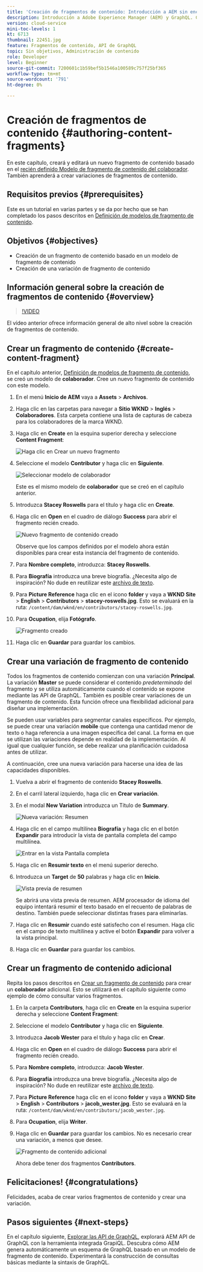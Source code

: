 ```yaml
---
title: 'Creación de fragmentos de contenido: Introducción a AEM sin encabezado: GraphQL'
description: Introducción a Adobe Experience Manager (AEM) y GraphQL. Cree y edite un nuevo fragmento de contenido basado en un modelo de fragmento de contenido. Aprenda a crear variaciones de fragmentos de contenido.
version: cloud-service
mini-toc-levels: 1
kt: 6713
thumbnail: 22451.jpg
feature: Fragmentos de contenido, API de GraphQL
topic: Sin objetivos, Administración de contenido
role: Developer
level: Beginner
source-git-commit: 7200601c1b59bef5b1546a100589c757f25bf365
workflow-type: tm+mt
source-wordcount: '791'
ht-degree: 0%

---
```



# Creación de fragmentos de contenido {#authoring-content-fragments}

En este capítulo, creará y editará un nuevo fragmento de contenido basado en el [recién definido Modelo de fragmento de contenido del colaborador](./content-fragment-models.md). También aprenderá a crear variaciones de fragmentos de contenido.

## Requisitos previos {#prerequisites}

Este es un tutorial en varias partes y se da por hecho que se han completado los pasos descritos en [Definición de modelos de fragmento de contenido](./content-fragment-models.md).

## Objetivos {#objectives}

* Creación de un fragmento de contenido basado en un modelo de fragmento de contenido
* Creación de una variación de fragmento de contenido

## Información general sobre la creación de fragmentos de contenido {#overview}

>[!VIDEO](https://video.tv.adobe.com/v/22451/?quality=12&learn=on)

El vídeo anterior ofrece información general de alto nivel sobre la creación de fragmentos de contenido.

## Crear un fragmento de contenido {#create-content-fragment}

En el capítulo anterior, [Definición de modelos de fragmento de contenido](./content-fragment-models.md), se creó un modelo de **colaborador**. Cree un nuevo fragmento de contenido con este modelo.

1. En el menú **Inicio de AEM** vaya a **Assets** > **Archivos**.
1. Haga clic en las carpetas para navegar a **Sitio WKND** > **Inglés** > **Colaboradores**. Esta carpeta contiene una lista de capturas de cabeza para los colaboradores de la marca WKND.

1. Haga clic en **Create** en la esquina superior derecha y seleccione **Content Fragment**:

   ![Haga clic en Crear un nuevo fragmento](assets/author-content-fragments/create-content-fragment-menu.png)

1. Seleccione el modelo **Contributor** y haga clic en **Siguiente**.

   ![Seleccionar modelo de colaborador](assets/author-content-fragments/select-contributor-model.png)

   Este es el mismo modelo de **colaborador** que se creó en el capítulo anterior.

1. Introduzca **Stacey Roswells** para el título y haga clic en **Create**.
1. Haga clic en **Open** en el cuadro de diálogo **Success** para abrir el fragmento recién creado.

   ![Nuevo fragmento de contenido creado](assets/author-content-fragments/new-content-fragment.png)

   Observe que los campos definidos por el modelo ahora están disponibles para crear esta instancia del fragmento de contenido.

1. Para **Nombre completo**, introduzca: **Stacey Roswells**.
1. Para **Biografía** introduzca una breve biografía. ¿Necesita algo de inspiración? No dude en reutilizar este [archivo de texto](assets/author-content-fragments/stacey-roswells-bio.txt).
1. Para **Picture Reference** haga clic en el icono **folder** y vaya a **WKND Site** > **English** > **Contributors** > **stacey-roswells.jpg**. Esto se evaluará en la ruta: `/content/dam/wknd/en/contributors/stacey-roswells.jpg`.
1. Para **Ocupation**, elija **Fotógrafo**.

   ![Fragmento creado](assets/author-content-fragments/stacye-roswell-fragment-authored.png)

1. Haga clic en **Guardar** para guardar los cambios.

## Crear una variación de fragmento de contenido

Todos los fragmentos de contenido comienzan con una variación **Principal**. La variación **Master** se puede considerar el contenido *predeterminado* del fragmento y se utiliza automáticamente cuando el contenido se expone mediante las API de GraphQL. También es posible crear variaciones de un fragmento de contenido. Esta función ofrece una flexibilidad adicional para diseñar una implementación.

Se pueden usar variables para segmentar canales específicos. Por ejemplo, se puede crear una variación **mobile** que contenga una cantidad menor de texto o haga referencia a una imagen específica del canal. La forma en que se utilizan las variaciones depende en realidad de la implementación. Al igual que cualquier función, se debe realizar una planificación cuidadosa antes de utilizar.

A continuación, cree una nueva variación para hacerse una idea de las capacidades disponibles.

1. Vuelva a abrir el fragmento de contenido **Stacey Roswells**.
1. En el carril lateral izquierdo, haga clic en **Crear variación**.
1. En el modal **New Variation** introduzca un Título de **Summary**.

   ![Nueva variación: Resumen](assets/author-content-fragments/new-variation-summary.png)

1. Haga clic en el campo multilínea **Biografía** y haga clic en el botón **Expandir** para introducir la vista de pantalla completa del campo multilínea.

   ![Entrar en la vista Pantalla completa](assets/author-content-fragments/enter-full-screen-view.png)

1. Haga clic en **Resumir texto** en el menú superior derecho.

1. Introduzca un **Target** de **50** palabras y haga clic en **Inicio**.

   ![Vista previa de resumen](assets/author-content-fragments/summarize-text-preview.png)

   Se abrirá una vista previa de resumen. AEM procesador de idioma del equipo intentará resumir el texto basado en el recuento de palabras de destino. También puede seleccionar distintas frases para eliminarlas.

1. Haga clic en **Resumir** cuando esté satisfecho con el resumen. Haga clic en el campo de texto multilínea y active el botón **Expandir** para volver a la vista principal.

1. Haga clic en **Guardar** para guardar los cambios.

## Crear un fragmento de contenido adicional

Repita los pasos descritos en [Crear un fragmento de contenido](#create-content-fragment) para crear un **colaborador** adicional. Esto se utilizará en el capítulo siguiente como ejemplo de cómo consultar varios fragmentos.

1. En la carpeta **Contributors**, haga clic en **Create** en la esquina superior derecha y seleccione **Content Fragment**:
1. Seleccione el modelo **Contributor** y haga clic en **Siguiente**.
1. Introduzca **Jacob Wester** para el título y haga clic en **Crear**.
1. Haga clic en **Open** en el cuadro de diálogo **Success** para abrir el fragmento recién creado.
1. Para **Nombre completo**, introduzca: **Jacob Wester**.
1. Para **Biografía** introduzca una breve biografía. ¿Necesita algo de inspiración? No dude en reutilizar este [archivo de texto](assets/author-content-fragments/jacob-wester.txt).
1. Para **Picture Reference** haga clic en el icono **folder** y vaya a **WKND Site** > **English** > **Contributors** > **jacob_wester.jpg**. Esto se evaluará en la ruta: `/content/dam/wknd/en/contributors/jacob_wester.jpg`.
1. Para **Ocupation**, elija **Writer**.
1. Haga clic en **Guardar** para guardar los cambios. No es necesario crear una variación, a menos que desee.

   ![Fragmento de contenido adicional](assets/author-content-fragments/additional-content-fragment.png)

   Ahora debe tener dos fragmentos **Contributors**.

## Felicitaciones! {#congratulations}

Felicidades, acaba de crear varios fragmentos de contenido y crear una variación.

## Pasos siguientes {#next-steps}

En el capítulo siguiente, [Explorar las API de GraphQL](explore-graphql-api.md), explorará AEM API de GraphQL con la herramienta integrada GrapiQL. Descubra cómo AEM genera automáticamente un esquema de GraphQL basado en un modelo de fragmento de contenido. Experimentará la construcción de consultas básicas mediante la sintaxis de GraphQL.